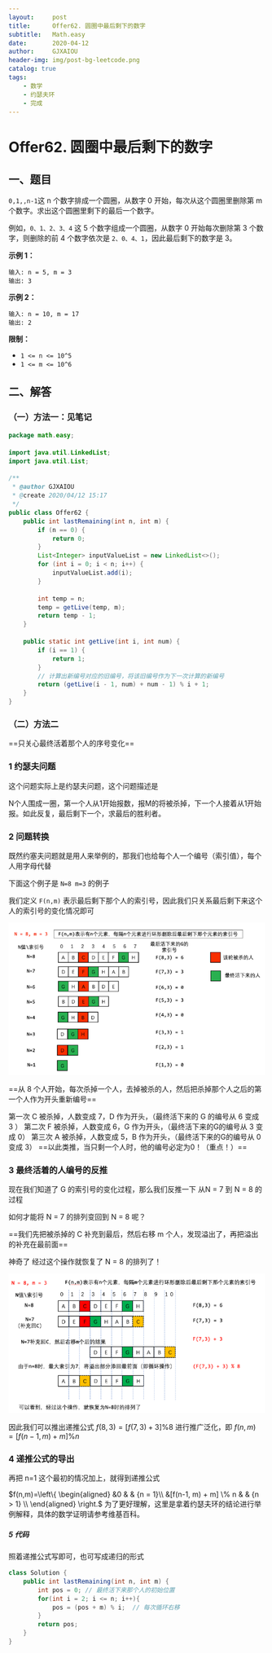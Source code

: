 ```yaml
---
layout:     post
title:      Offer62. 圆圈中最后剩下的数字
subtitle:   Math.easy
date:       2020-04-12
author:     GJXAIOU
header-img: img/post-bg-leetcode.png
catalog: true
tags:
    - 数学
    - 约瑟夫环
	- 完成
---
```




# Offer62. 圆圈中最后剩下的数字

## 一、题目

`0,1,,n-1`这 n 个数字排成一个圆圈，从数字 0 开始，每次从这个圆圈里删除第 m 个数字。求出这个圆圈里剩下的最后一个数字。

例如，`0、1、2、3、4` 这 5 个数字组成一个圆圈，从数字 0 开始每次删除第 3 个数字，则删除的前 4 个数字依次是 `2、0、4、1`，因此最后剩下的数字是 3。

**示例 1：**

```
输入: n = 5, m = 3
输出: 3
```

**示例 2：**

```
输入: n = 10, m = 17
输出: 2
```

**限制：**

- `1 <= n <= 10^5`
- `1 <= m <= 10^6`

## 二、解答

### （一）方法一：见笔记

```java
package math.easy;

import java.util.LinkedList;
import java.util.List;

/**
 * @author GJXAIOU
 * @create 2020/04/12 15:17
 */
public class Offer62 {
    public int lastRemaining(int n, int m) {
        if (n == 0) {
            return 0;
        }
        List<Integer> inputValueList = new LinkedList<>();
        for (int i = 0; i < n; i++) {
            inputValueList.add(i);
        }

        int temp = n;
        temp = getLive(temp, m);
        return temp - 1;
    }

    public static int getLive(int i, int num) {
        if (i == 1) {
            return 1;
        }
        // 计算出新编号对应的旧编号，将该旧编号作为下一次计算的新编号
        return (getLive(i - 1, num) + num - 1) % i + 1;
    }
}

```



### （二）方法二

==只关心最终活着那个人的序号变化==

### 1 约瑟夫问题

这个问题实际上是约瑟夫问题，这个问题描述是

N个人围成一圈，第一个人从1开始报数，报M的将被杀掉，下一个人接着从1开始报。如此反复，最后剩下一个，求最后的胜利者。

### 2 问题转换

既然约塞夫问题就是用人来举例的，那我们也给每个人一个编号（索引值），每个人用字母代替

下面这个例子是 `N=8 m=3` 的例子

我们定义 `F(n,m)` 表示最后剩下那个人的索引号，因此我们只关系最后剩下来这个人的索引号的变化情况即可

![image-20200507204644755](Offer62.%E5%9C%86%E5%9C%88%E4%B8%AD%E6%9C%80%E5%90%8E%E5%89%A9%E4%B8%8B%E7%9A%84%E6%95%B0%E5%AD%97.resource/image-20200507204644755.png)

==从 8 个人开始，每次杀掉一个人，去掉被杀的人，然后把杀掉那个人之后的第一个人作为开头重新编号==

第一次 C 被杀掉，人数变成 7，D 作为开头，（最终活下来的 G 的编号从 6 变成 3 ）
第二次 F 被杀掉，人数变成 6，G 作为开头，（最终活下来的G的编号从 3 变成 0）
第三次 A 被杀掉，人数变成 5，B 作为开头，（最终活下来的G的编号从 0 变成 3）
==以此类推，当只剩一个人时，他的编号必定为0！（重点！）==

### 3 最终活着的人编号的反推

现在我们知道了 G 的索引号的变化过程，那么我们反推一下
从N = 7 到 N = 8 的过程

如何才能将 N = 7 的排列变回到 N = 8 呢？

==我们先把被杀掉的 C 补充到最后，然后右移 m 个人，发现溢出了，再把溢出的补充在最前面==

神奇了 经过这个操作就恢复了 N = 8 的排列了！

![image-20200507204707972](Offer62.%E5%9C%86%E5%9C%88%E4%B8%AD%E6%9C%80%E5%90%8E%E5%89%A9%E4%B8%8B%E7%9A%84%E6%95%B0%E5%AD%97.resource/image-20200507204707972.png)

因此我们可以推出递推公式 $f(8,3) = [f(7, 3) + 3] \% 8$
进行推广泛化，即 $f(n,m) = [f(n-1, m) + m] \% n$

### 4 递推公式的导出

再把 n=1 这个最初的情况加上，就得到递推公式

$f(n,m)=\left\{ \begin{aligned} &0 & & {n = 1}\\ &[f(n-1, m) + m] \% n & & {n > 1} \\ \end{aligned} \right.$
为了更好理解，这里是拿着约瑟夫环的结论进行举例解释，具体的数学证明请参考维基百科。

##### 5 代码

照着递推公式写即可，也可写成递归的形式

```java
class Solution {
    public int lastRemaining(int n, int m) {
        int pos = 0; // 最终活下来那个人的初始位置
        for(int i = 2; i <= n; i++){
            pos = (pos + m) % i;  // 每次循环右移
        }
        return pos;
    }
}
```

